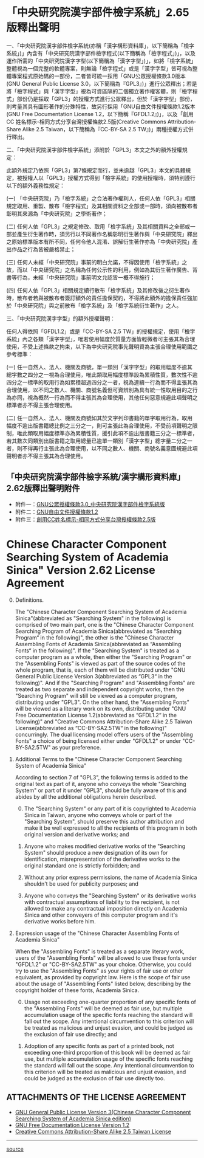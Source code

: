 # 「中央研究院漢字部件檢字系統」2.65版釋出聲明

一、「中央研究院漢字部件檢字系統(亦稱「漢字構形資料庫」，以下簡稱為「檢字系統」)」內含有「中央研究院漢字部件檢字程式(以下簡稱為「檢字程式」)」，以及運作所需的「中央研究院漢字字型(以下簡稱為「漢字字型」)」，如將「檢字系統」整體視為一個完整的軟體專案，則無論「檢字程式」或是「漢字字型」皆可視為整體專案程式原始碼的一部份，二者皆可統一採用「GNU公眾授權條款3.0版本(GNU General Public License 3.0，以下簡稱為『GPL3』)」進行公眾釋出；若是將「檢字程式」與「漢字字型」視為可資區隔的二個獨立著作權客體，則「檢字程式」部份仍是採取「GPL3」的授權方式進行公眾釋出，但於「漢字字型」部份，則考量其具有圖形著作的分殊特性，故另行採用「GNU自由文件授權條款1.2版本(GNU Free Documentation License 1.2，以下簡稱『GFDL1.2』)」，以及「創用CC 姓名標示-相同方式分享台灣授權條款2.5版(Creative Commons Attribution-Share Alike 2.5 Taiwan，以下簡稱為『CC-BY-SA 2.5 TW』)」兩種授權方式併行釋出。

二、「中央研究院漢字部件檢字系統」添附於「GPL3」本文之外的額外授權規定：

此額外規定乃依照「GPL3」第7條規定而行，並未逾越「GPL3」本文的具體規定，被授權人以「GPL3」授權方式得到「檢字系統」的使用授權時，須特別遵行以下的額外義務性規定：

(一) 「中央研究院」乃「檢字系統」之合法著作權利人，任何人依「GPL3」相關規定取用、重製、散布「檢字程式」及其相關資料之全部或一部時，須向被散布者彰明其來源為「中央研究院」之學術著作；

(二) 任何人依「GPL3」之規定修改、取用「檢字系統」及其相關資料之全部或一部並產生衍生著作時，須另行以不同著作名稱彰明衍生著作與「中央研究院」釋出之原始標準版本有所不同，任何令他人混淆、誤解衍生著作亦為「中央研究院」產出作品之行為皆被嚴格禁止；

(三) 任何人未經「中央研究院」事前的明白允諾，不得因使用「檢字系統」之故，而以「中央研究院」之名稱為任何公示性的利用，例如為其衍生著作廣告、背書等行為，未經「中央研究院」事前明文允認皆一概不得施行；

(四) 任何人依「GPL3」相關規定續行散布「檢字系統」及其修改後之衍生著作時，散布者若與被散布者簽訂額外的責任擔保契約，不得將此額外的擔保責任強加於「中央研究院」與之前散布「檢字系統」及「檢字系統衍生著作」之人。

三、「中央研究院漢字字型」的額外授權聲明：

任何人得依照「GFDL1.2」或是「CC-BY-SA 2.5 TW」的授權規定，使用「檢字系統」內之各類「漢字字型」，唯若使用幅度於質量方面皆輕微者可主張其為合理使用，不受上述條款之拘束，以下為中央研究院事先聲明資為主張合理使用範圍之參考標準：

(一) 任一自然人、法人、機關及商號，單一類別「漢字字型」的取用幅度不逾其總字數之四分之一視為合理使用，唯此類取用幅度標準設為累積性質，數次性不逾四分之一標準的取用行為如累積超過四分之一者，視為連續一行為而不得主張其為合理使用，以不同之數人、機關、商號名義但可資辨別為具有統一性取用目的之行為亦同，視為概然一行為而不得主張其為合理使用，其他任何惡意規避此項聲明之標準者亦不得主張合理使用。

(二) 任一自然人、法人、機關及商號如其於文字列印書籍的單字取用行為，取用幅度不逾出版書籍總比例之三分之一，則可主張此為合理使用，不受前項聲明之限制，唯此類取用幅度標準亦為累積性質，援引此項不逾出版書籍三分之一標準者，若其數次同類別出版書籍之取用總量已逾單一類別「漢字字型」總字量二分之一者，則不得再行主張此為合理使用，以不同之數人、機關、商號名義意圖規避此項聲明者亦不得主張其為合理使用。

## 「中央研究院漢字部件檢字系統/漢字構形資料庫」2.62版釋出聲明附件

* 附件一：[GNU公眾授權條款3.0_中央研究院漢字部件檢字系統版](http://cdp.sinica.edu.tw/cdphanzi/documents/declare01.pdf)
* 附件二：[GNU自由文件授權條款1.2](http://cdp.sinica.edu.tw/cdphanzi/documents/declare02.pdf)
* 附件三：[創用CC姓名標示-相同方式分享台灣授權條款2.5版](http://cdp.sinica.edu.tw/cdphanzi/documents/declare03.pdf)

# Chinese Character Component Searching System of Academia Sinica" Version 2.62 License Agreement

0.  Definitions.

    The "Chinese Character Component Searching System of Academia Sinica"(abbreviated as "Searching System" in the following) is comprised of two main part, one is the "Chinese Character Component Searching Program of Academia Sinica(abbreviated as “Searching Program“ in the following)", the other is the "Chinese Character Assembling Fonts of Academia Sinica(abbreviated as “Assembling Fonts“ in the following)". If the "Searching System" is treated as a computer program as a whole, then either the "Searching Program" or the "Assembling Fonts" is viewed as part of the source codes of the whole program, that is, each of them will be distributed under "GNU General Public License Version 3(abbreviated as “GPL3“ in the following)". And if the "Searching Program" and "Assembling Fonts" are treated as two separate and independent copyright works, then the "Searching Program" will still be viewed as a computer program, distributing under "GPL3". On the other hand, the "Assembling Fonts" will be viewed as a literary work on its own, distributing under "GNU Free Documentation License 1.2(abbreviated as “GFDL1.2“ in the following)" and "Creative Commons Attribution-Share Alike 2.5 Taiwan License(abbreviated as “CC-BY-SA2.5TW“ in the following)" concurringly. The dual licensing model offers users of the "Assembling Fonts" a choice of being licensed either under "GFDL1.2" or under "CC-BY-SA2.5TW" as your preference.

1.  Additional Terms to the "Chinese Character Component Searching System of Academia Sinica"

    According to section 7 of "GPL3", the following terms is added to the original text as part of it, anyone who conveys the whole "Searching System" or part of it under "GPL3", should be fully aware of this and abides by all the additional obligations herein described.

    0.  The "Searching System" or any part of it is copyrighted to Academia Sinica in Taiwan, anyone who conveys whole or part of the "Searching System", should preserve this author attribution and make it be well expressed to all the recipients of this program in both original version and derivative works; and

    1.  Anyone who makes modified derivative works of the "Searching System" should produce a new designation of its own for identification, misrepresentation of the derivative works to the original standard one is strictly forbidden; and

    2.  Without any prior express permissions, the name of Academia Sinica shouldn't be used for publicity purposes; and

    3.  Anyone who conveys the "Searching System" or its derivative works with contractual assumptions of liability to the recipient, is not allowed to make any contractual imposition directly on Academia Sinica and other conveyers of this computer program and it's derivative works before him.

2.  Expression usage of the "Chinese Character Assembling Fonts of Academia Sinica"

    When the "Assembling Fonts" is treated as a separate literary work, users of the "Assembling Fonts" will be allowed to use these fonts under "GFDL1.2" or "CC-BY-SA2.5TW" as your choice. Otherwise, you could try to use the "Assembling Fonts" as your rights of fair use or other equivalent, as provided by copyright law. Here is the scope of fair use about the usage of "Assembling Fonts" listed below, describing by the copyright holder of these fonts, Academia Sinica.

    0.  Usage not exceeding one-quarter proportion of any specific fonts of the "Assembling Fonts" will be deemed as fair use, but multiple accumulation usage of the specific fonts reaching the standard will fall out the scope. Any intentional circumvention to this criterion will be treated as malicious and unjust evasion, and could be judged as the exclusion of fair use directly; and

    1.  Adoption of any specific fonts as part of a printed book, not exceeding one-third proportion of this book will be deemed as fair use, but multiple accumulation usage of the specific fonts reaching the standard will fall out the scope. Any intentional circumvention to this criterion will be treated as malicious and unjust evasion, and could be judged as the exclusion of fair use directly too.

## ATTACHMENTS OF THE LICENSE AGREEMENT

* [GNU General Public License Version 3(Chinese Character Component Searching System of Academia Sinica edition)](http://cdp.sinica.edu.tw/cdphanzi/documents/GNU%20General%20Public%20License%20Version%203%20Sinica%20Edition.pdf)
* [GNU Free Documentation License Version 1.2](http://cdp.sinica.edu.tw/cdphanzi/documents/GNU%20Free%20Documentation%20License%20Version%201.2.pdf)
* [Creative Commons Attribution-Share Alike 2.5 Taiwan License](http://cdp.sinica.edu.tw/cdphanzi/documents/Creative%20Commons%20Attribution-Share%20Alike%202.5%20Taiwan%20License.pdf)

---

[source](http://cdp.sinica.edu.tw/cdphanzi/declare.htm)
